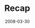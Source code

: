 ---
layout: message
category: message
series: "Consumed"
title: "Recap"
date: 2008-03-30
audio-description: ""
audio: "http://s3.amazonaws.com/crossroadsaudiomessages/Consumed_8_03-30-08_Tome_webaudio.mp3"
audio-title: "Consumed (Week Eight)"
audio-duration: "48:14"
---